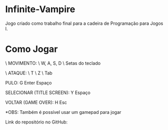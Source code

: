 # Infinite-Vampire
Jogo criado como trabalho final para a cadeira de Programação para Jogos I.


Como Jogar
==============
\ MOVIMENTO:
  \ W, A, S, D
  \ Setas do teclado


\ ATAQUE:
  \ T
  \ Z
  \ Tab

PULO:
G
Enter
Espaço

SELECIONAR (TITLE SCREEN):
Y
Espaço

VOLTAR (GAME OVER):
H
Esc



*OBS: Também é possível usar um gamepad para jogar



Link do repositório no GitHub:
